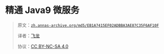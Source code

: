# 精通 Java9 微服务

> 原文：[`zh.annas-archive.org/md5/EB1A7415EF02ADBBA3AE87C35F6AF10F`](https://zh.annas-archive.org/md5/EB1A7415EF02ADBBA3AE87C35F6AF10F)
> 
> 译者：[飞龙](https://github.com/wizardforcel)
> 
> 协议：[CC BY-NC-SA 4.0](http://creativecommons.org/licenses/by-nc-sa/4.0/)